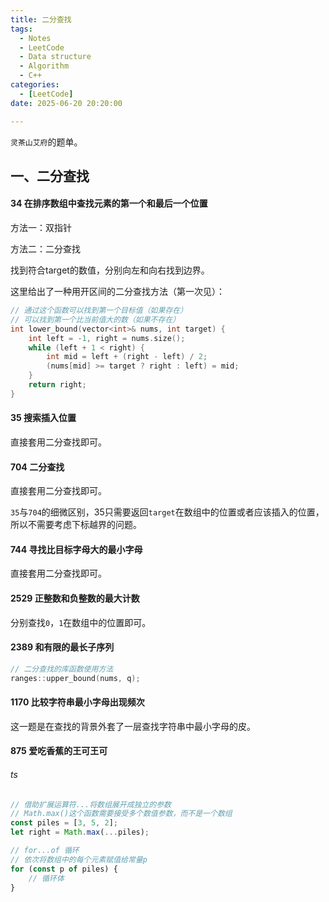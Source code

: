 ```yaml
---
title: 二分查找
tags: 
  - Notes
  - LeetCode
  - Data structure
  - Algorithm
  - C++
categories: 
  - [LeetCode]
date: 2025-06-20 20:20:00

---
```


`灵茶山艾府`的题单。

<!-- more -->

## 一、二分查找

#### 34 在排序数组中查找元素的第一个和最后一个位置

方法一：双指针

方法二：二分查找

找到符合target的数值，分别向左和向右找到边界。

这里给出了一种用开区间的二分查找方法（第一次见）：

```c++
// 通过这个函数可以找到第一个目标值（如果存在）
// 可以找到第一个比当前值大的数（如果不存在）
int lower_bound(vector<int>& nums, int target) {
    int left = -1, right = nums.size();
    while (left + 1 < right) {
        int mid = left + (right - left) / 2;
        (nums[mid] >= target ? right : left) = mid;
    }
    return right;
}
```

#### 35 搜索插入位置

直接套用二分查找即可。

#### 704 二分查找

直接套用二分查找即可。

`35`与`704`的细微区别，35只需要返回`target`在数组中的位置或者应该插入的位置，所以不需要考虑下标越界的问题。

#### 744 寻找比目标字母大的最小字母

直接套用二分查找即可。

#### 2529 正整数和负整数的最大计数

分别查找`0`，`1`在数组中的位置即可。

#### 2389 和有限的最长子序列

```c++
// 二分查找的库函数使用方法
ranges::upper_bound(nums, q);
```

#### 1170 比较字符串最小字母出现频次

这一题是在查找的背景外套了一层查找字符串中最小字母的皮。

#### 875 爱吃香蕉的王可王可

###### ts

```typescript
// 借助扩展运算符...将数组展开成独立的参数
// Math.max()这个函数需要接受多个数值参数，而不是一个数组
const piles = [3, 5, 2];
let right = Math.max(...piles);

// for...of 循环
// 依次将数组中的每个元素赋值给常量p
for (const p of piles) {
    // 循环体
}
```

